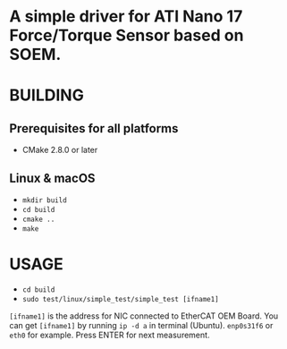 # A simple driver for ATI Nano 17 Force/Torque Sensor based on SOEM.

BUILDING
========

Prerequisites for all platforms
-------------------------------

 * CMake 2.8.0 or later

Linux & macOS
-------------

   * `mkdir build`
   * `cd build`
   * `cmake ..`
   * `make`

USAGE
=====

   * `cd build`
   * `sudo test/linux/simple_test/simple_test [ifname1]`
   
`[ifname1]` is the address for NIC connected to EtherCAT OEM Board. You can get `[ifname1]` by running `ip -d a` in terminal (Ubuntu). `enp0s31f6` or `eth0` for example.
Press ENTER for next measurement.

<!-- Known Issues
============  -->
